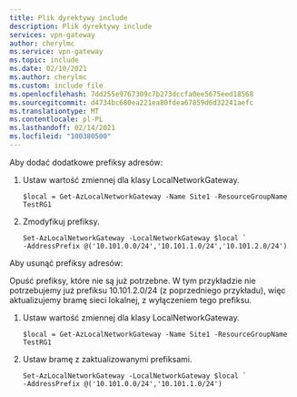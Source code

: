 ```yaml
---
title: Plik dyrektywy include
description: Plik dyrektywy include
services: vpn-gateway
author: cherylmc
ms.service: vpn-gateway
ms.topic: include
ms.date: 02/10/2021
ms.author: cherylmc
ms.custom: include file
ms.openlocfilehash: 7dd255e9767309c7b273dccfa0ee5675eed18568
ms.sourcegitcommit: d4734bc680ea221ea80fdea67859d6d32241aefc
ms.translationtype: MT
ms.contentlocale: pl-PL
ms.lasthandoff: 02/14/2021
ms.locfileid: "100380500"
---
```

Aby dodać dodatkowe prefiksy adresów:

1. Ustaw wartość zmiennej dla klasy LocalNetworkGateway.

   ```azurepowershell-interactive
   $local = Get-AzLocalNetworkGateway -Name Site1 -ResourceGroupName TestRG1
   ```
1. Zmodyfikuj prefiksy.

   ```azurepowershell-interactive
   Set-AzLocalNetworkGateway -LocalNetworkGateway $local `
   -AddressPrefix @('10.101.0.0/24','10.101.1.0/24','10.101.2.0/24')
   ```

Aby usunąć prefiksy adresów:

  Opuść prefiksy, które nie są już potrzebne. W tym przykładzie nie potrzebujemy już prefiksu 10.101.2.0/24 (z poprzedniego przykładu), więc aktualizujemy bramę sieci lokalnej, z wyłączeniem tego prefiksu.

1. Ustaw wartość zmiennej dla klasy LocalNetworkGateway.

   ```azurepowershell-interactive
   $local = Get-AzLocalNetworkGateway -Name Site1 -ResourceGroupName TestRG1
   ```
1. Ustaw bramę z zaktualizowanymi prefiksami.

   ```azurepowershell-interactive
   Set-AzLocalNetworkGateway -LocalNetworkGateway $local `
   -AddressPrefix @('10.101.0.0/24','10.101.1.0/24')
   ```
